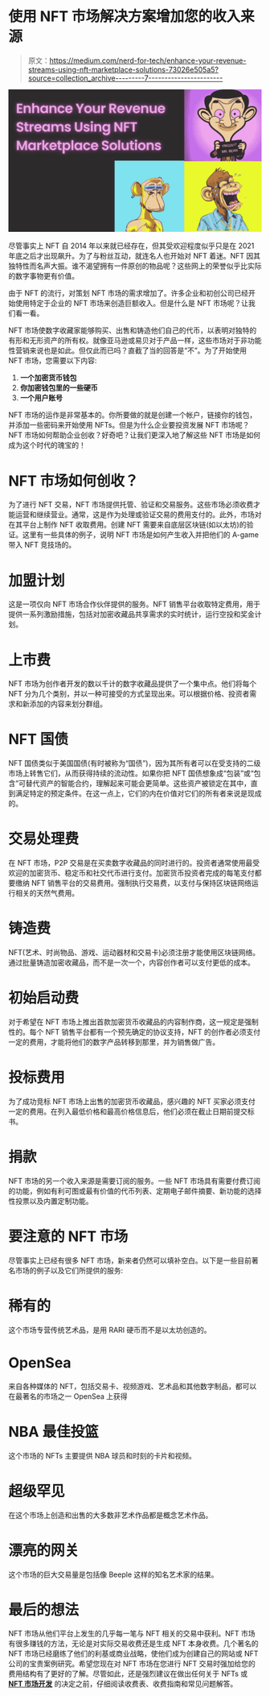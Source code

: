 # 使用 NFT 市场解决方案增加您的收入来源

> 原文：<https://medium.com/nerd-for-tech/enhance-your-revenue-streams-using-nft-marketplace-solutions-73026e505a5?source=collection_archive---------7----------------------->

![](img/a76b2732344226006a45b6efd9d567e9.png)

尽管事实上 NFT 自 2014 年以来就已经存在，但其受欢迎程度似乎只是在 2021 年底之后才出现飙升。为了与粉丝互动，就连名人也开始对 NFT 着迷。NFT 因其独特性而名声大振。谁不渴望拥有一件原创的物品呢？这些网上的荣誉似乎比实际的数字事物更有价值。

由于 NFT 的流行，对策划 NFT 市场的需求增加了。许多企业和初创公司已经开始使用特定于企业的 NFT 市场来创造巨额收入。但是什么是 NFT 市场呢？让我们看一看。

NFT 市场使数字收藏家能够购买、出售和铸造他们自己的代币，以表明对独特的有形和无形资产的所有权。就像亚马逊或易贝对于产品一样，这些市场对于非功能性营销来说也是如此。但仅此而已吗？直截了当的回答是“不”。为了开始使用 NFT 市场，您需要以下内容:

1.  **一个加密货币钱包**
2.  **你加密钱包里的一些硬币**
3.  **一个用户账号**

NFT 市场的运作是非常基本的。你所要做的就是创建一个帐户，链接你的钱包，并添加一些密码来开始使用 NFTs。但是为什么企业要投资发展 NFT 市场呢？NFT 市场如何帮助企业创收？好奇吧？让我们更深入地了解这些 NFT 市场是如何成为这个时代的瑰宝的！

# NFT 市场如何创收？

为了进行 NFT 交易，NFT 市场提供托管、验证和交易服务。这些市场必须收费才能运营和继续营业。通常，这是作为处理或验证交易的费用支付的。此外，市场对在其平台上制作 NFT 收取费用。创建 NFT 需要来自底层区块链(如以太坊)的验证。这里有一些具体的例子，说明 NFT 市场是如何产生收入并把他们的 A-game 带入 NFT 竞技场的。

# 加盟计划

这是一项仅向 NFT 市场合作伙伴提供的服务。NFT 销售平台收取特定费用，用于提供一系列激励措施，包括对加密收藏品共享需求的实时统计，运行空投和奖金计划。

# 上市费

NFT 市场为创作者开发的数以千计的数字收藏品提供了一个集中点。他们将每个 NFT 分为几个类别，并以一种可接受的方式呈现出来。可以根据价格、投资者需求和新添加的内容来划分群组。

# NFT 国债

NFT 国债类似于美国国债(有时被称为“国债”)，因为其所有者可以在受支持的二级市场上转售它们，从而获得持续的流动性。如果你把 NFT 国债想象成“包装”或“包含”可替代资产的智能合约，理解起来可能会更简单。这些资产被锁定在其中，直到满足特定的预定条件。在这一点上，它们的内在价值对它们的所有者来说是现成的。

# 交易处理费

在 NFT 市场，P2P 交易是在买卖数字收藏品的同时进行的。投资者通常使用最受欢迎的加密货币、稳定币和社交代币进行支付。加密货币投资者完成的每笔支付都要缴纳 NFT 销售平台的交易费用。强制执行交易费，以支付与保持区块链网络运行相关的天然气费用。

# 铸造费

NFT(艺术、时尚物品、游戏、运动器材和交易卡)必须注册才能使用区块链网络。通过批量铸造加密收藏品，而不是一次一个，内容创作者可以支付更低的成本。

# 初始启动费

对于希望在 NFT 市场上推出首款加密货币收藏品的内容制作商，这一规定是强制性的。每个 NFT 销售平台都有一个预先确定的协议支持，NFT 的创作者必须支付一定的费用，才能将他们的数字产品转移到那里，并为销售做广告。

# 投标费用

为了成功竞标 NFT 市场上出售的加密货币收藏品，感兴趣的 NFT 买家必须支付一定的费用。在列入最低价格和最高价格信息后，他们必须在截止日期前提交标书。

# 捐款

NFT 市场的另一个收入来源是需要订阅的服务。一些 NFT 市场具有需要付费订阅的功能，例如有利可图或最有价值的代币列表、定期电子邮件摘要、新功能的选择性投票以及内置定制功能。

# 要注意的 NFT 市场

尽管事实上已经有很多 NFT 市场，新来者仍然可以填补空白。以下是一些目前著名市场的例子以及它们所提供的服务:

# 稀有的

这个市场专营传统艺术品，是用 RARI 硬币而不是以太坊创造的。

# OpenSea

来自各种媒体的 NFT，包括交易卡、视频游戏、艺术品和其他数字制品，都可以在最著名的市场之一 OpenSea 上获得

# NBA 最佳投篮

这个市场的 NFTs 主要提供 NBA 球员和时刻的卡片和视频。

# 超级罕见

在这个市场上创造和出售的大多数非艺术作品都是概念艺术作品。

# 漂亮的网关

这个市场的巨大交易量是包括像 Beeple 这样的知名艺术家的结果。

# 最后的想法

NFT 市场从他们平台上发生的几乎每一笔与 NFT 相关的交易中获利。NFT 市场有很多赚钱的方法，无论是对实际交易收费还是生成 NFT 本身收费。几个著名的 NFT 市场已经磨练了他们的利基或商业战略，使他们成为创建自己的网站或 NFT 公司的宝贵案例研究。希望您现在对 NFT 市场在您进行 NFT 交易时强加给您的费用结构有了更好的了解。尽管如此，还是强烈建议在做出任何关于 NFTs 或 [**NFT 市场开发**](https://www.clarisco.com/nft-marketplace-development) 的决定之前，仔细阅读收费表、收费指南和常见问题解答。